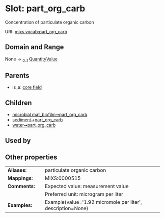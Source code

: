 
# Slot: part_org_carb


Concentration of particulate organic carbon

URI: [mixs.vocab:part_org_carb](https://w3id.org/mixs/vocab/part_org_carb)


## Domain and Range

None &#8594;  <sub>0..1</sub> [QuantityValue](QuantityValue.md)

## Parents

 *  is_a: [core field](core_field.md)

## Children

 *  [microbial mat_biofilm➞part_org_carb](microbial_mat_biofilm_part_org_carb.md)
 *  [sediment➞part_org_carb](sediment_part_org_carb.md)
 *  [water➞part_org_carb](water_part_org_carb.md)

## Used by


## Other properties

|  |  |  |
| --- | --- | --- |
| **Aliases:** | | particulate organic carbon |
| **Mappings:** | | MIXS:0000515 |
| **Comments:** | | Expected value: measurement value |
|  | | Preferred unit: microgram per liter |
| **Examples:** | | Example(value='1.92 micromole per liter', description=None) |

